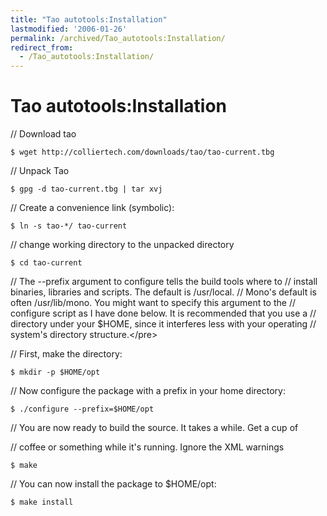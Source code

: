 ```yaml
---
title: "Tao autotools:Installation"
lastmodified: '2006-01-26'
permalink: /archived/Tao_autotools:Installation/
redirect_from:
  - /Tao_autotools:Installation/
---
```


Tao autotools:Installation
==========================

// Download tao

    $ wget http://colliertech.com/downloads/tao/tao-current.tbg

// Unpack Tao

    $ gpg -d tao-current.tbg | tar xvj

// Create a convenience link (symbolic):

    $ ln -s tao-*/ tao-current

// change working directory to the unpacked directory

    $ cd tao-current

// The --prefix argument to configure tells the build tools where to
 // install binaries, libraries and scripts. The default is /usr/local.
 // Mono's default is often /usr/lib/mono. You might want to specify this
 argument to the // configure script as I have done below. It is recommended that you use a // directory under your \$HOME, since it interferes less with your operating // system's directory structure.\</pre\>

// First, make the directory:

    $ mkdir -p $HOME/opt

// Now configure the package with a prefix in your home directory:

    $ ./configure --prefix=$HOME/opt

// You are now ready to build the source. It takes a while. Get a cup of

// coffee or something while it's running. Ignore the XML warnings

    $ make

// You can now install the package to \$HOME/opt:

    $ make install

